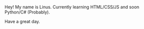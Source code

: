 Hey! My name is Linus. Currently learning HTML/CSS/JS and soon Python/C# (Probably).

Have a great day.
